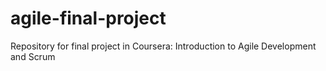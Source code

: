 # agile-final-project
Repository for final project in Coursera: Introduction to Agile Development and Scrum
